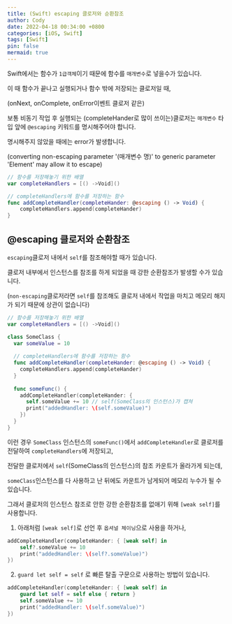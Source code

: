 ```yaml
---
title: (Swift) escaping 클로저와 순환참조
author: Cody
date: 2022-04-18 00:34:00 +0800
categories: [iOS, Swift]
tags: [Swift]
pin: false
mermaid: true
---
```


Swift에서는 함수가 `1급객체`이기 때문에 함수를 ``매개변수``로 넣을수가 있습니다.

이 때 함수가 끝나고 실행되거나 함수 밖에 저장되는 클로저일 때,

(onNext, onComplete, onError이벤트 클로저 같은)

보통 비동기 작업 후 실행되는 (completeHander로 많이 쓰이는)클로저는 `매개변수` 타입 앞에 `@escaping` 키워드를 명시해주어야 합니다.

명시해주지 않았을 때에는 error가 발생합니다.

(converting non-escaping parameter '(매개변수 명)' to generic parameter 'Element' may allow it to escape)

```swift
// 함수를 저장해놓기 위한 배열
var completeHandlers = [() ->Void]()

// completeHandlers에 함수를 저장하는 함수
func addCompleteHandler(completeHander: @escaping () -> Void) {
    completeHandlers.append(completeHander)
}
```

## @escaping 클로저와 순환참조

`escaping`클로저 내에서 `self`를 참조해야할 때가 있습니다.

클로저 내부에서 인스턴스를 참조를 하게 되었을 때 강한 순환참조가 발생할 수가 있습니다.

(`non-escaping`클로저라면 `self`를 참조해도 클로저 내에서 작업을 마치고 메모리 해지가 되기 때문에 상관이 없습니다)

```swift
// 함수를 저장해놓기 위한 배열
var completeHandlers = [() ->Void]()

class SomeClass {
  var someValue = 10
  
  // completeHandlers에 함수를 저장하는 함수
  func addCompleteHandler(completeHander: @escaping () -> Void) {
    completeHandlers.append(completeHander)
  }
  
  func someFunc() {
    addCompleteHandler(completeHander: {
      self.someValue += 10 // self(SomeClass의 인스턴스)가 캡쳐
      print("addedHandler: \(self.someValue)")
    })
  }
}
```

이런 경우 `SomeClass` 인스턴스의 `someFunc()`에서 `addCompleteHandler`로 클로저를 전달하여 `completeHandlers`에 저장되고,

전달한 클로저에서 `self`(SomeClass의 인스턴스)의 참조 카운트가 올라가게 되는데,

`someClass`인스턴스를 다 사용하고 난 뒤에도 카운트가 남게되어 메모리 누수가 될 수 있습니다.

그래서 클로저의 인스턴스 참조로 안한 강한 순환참조를 없애기 위해 `[weak self]`를 사용합니다.

1) 아래처럼 `[weak self]`로 선언 후 `옵셔널 체이닝`으로 사용을 하거나,

```swift
addCompleteHandler(completeHander: { [weak self] in
	self?.someValue += 10
	print("addedHandler: \(self?.someValue)")
})
```

2) `guard let self = self` 로 빠른 탈출 구문으로 사용하는 방법이 있습니다.

```swift
addCompleteHandler(completeHander: { [weak self] in
	guard let self = self else { return }
	self.someValue += 10
	print("addedHandler: \(self.someValue)")
})
```